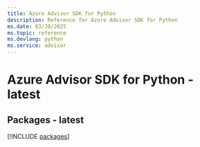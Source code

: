```yaml
---
title: Azure Advisor SDK for Python
description: Reference for Azure Advisor SDK for Python
ms.date: 03/28/2025
ms.topic: reference
ms.devlang: python
ms.service: advisor
---
```

# Azure Advisor SDK for Python - latest
## Packages - latest
[!INCLUDE [packages](advisor-index.md)]